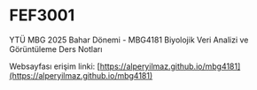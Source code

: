 # FEF3001

YTÜ MBG 2025 Bahar Dönemi - MBG4181 Biyolojik Veri Analizi ve Görüntüleme Ders Notları

Websayfası erişim linki: [https://alperyilmaz.github.io/mbg4181](https://alperyilmaz.github.io/mbg4181)
